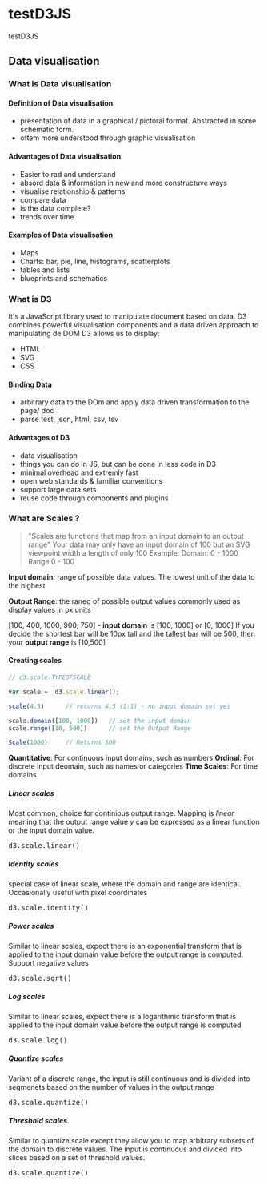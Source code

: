 # testD3JS
testD3JS


## Data visualisation

### What is Data visualisation

#### Definition of Data visualisation
 - presentation of data in a graphical / pictoral format. Abstracted in some schematic form.
 - oftem more understood through graphic visualisation
 
#### Advantages of Data visualisation
 - Easier to rad and understand
 - absord data & information in new and more constructuve ways
 - visualise relationship & patterns
 - compare data
 - is the data complete?
 - trends over time

#### Examples of Data visualisation
 - Maps
 - Charts: bar, pie, line, histograms, scatterplots
 - tables and lists
 - blueprints and schematics

### What is D3
It's a JavaScript library used to manipulate document based on data. D3 combines powerful visualisation components and a data driven approach to manipulating de DOM
D3 allows us to display:
 - HTML
 - SVG
 - CSS

#### Binding Data
 - arbitrary data to the DOm and apply data driven transformation to the page/ doc
 - parse test, json, html, csv, tsv

#### Advantages of D3
 - data visualisation
 - things you can do in JS, but can be done in less code in D3
 - minimal overhead and extremly fast
 - open web standards & familiar conventions
 - support large data sets
 - reuse code through components and plugins

### What are Scales ?
  > "Scales are functions that map from an input domain to an output range"
Your data may only have an input domain of 100 but an SVG viewpoint width a length of only 100
Example:
Domain: 0 - 1000
Range   0 - 100

**Input domain**: range of possible data values. The lowest unit of the data to the highest

**Output Range**: the raneg of possible output values commonly used as display values in px units

[100, 400, 1000, 900, 750] - **input domain** is [100, 1000] or [0, 1000]
If you decide the shortest bar will be 10px tall and the tallest bar will be 500, then your **output range** is [10,500]

#### Creating scales
```javascript
// d3.scale.TYPEOFSCALE

var scale =  d3.scale.linear();

scale(4.5) 		// returns 4.5 (1:1) - no input domain set yet

scale.domain([100, 1000]) 	// set the input domain
scale.range([10, 500]) 	    // set the Output Range

Scale(1000)  	// Returns 500

```
**Quantitative**: For continuous input domains, such as numbers
**Ordinal**: For discrete input deomain, such as names or categories
**Time Scales**: For time domains

##### Linear scales
Most common, choice for continious output range. Mapping is _linear_ meaning that the output range value _y_ can be expressed as a linear function or the input domain value.
<pre>d3.scale.linear()</pre>

##### Identity scales
special case of linear scale, where the domain and range are identical. Occasionally useful with pixel coordinates
<pre>d3.scale.identity()</pre>

##### Power scales
Similar to linear scales, expect there is an exponential transform that is applied to the input domain value before the output range is computed. Support negative values
<pre>d3.scale.sqrt()</pre>

##### Log scales
Similar to linear scales, expect there is a logarithmic transform that is applied to the input domain value before the output range is computed
<pre>d3.scale.log()</pre>

##### Quantize scales
Variant of a discrete range, the input is still continuous and is divided into segmenets based on the number of values in the output range
<pre>d3.scale.quantize()</pre>

##### Threshold scales
Similar to quantize scale except they allow you to map arbitrary subsets of the domain to discrete values. The input is continuous and divided into slices based on a set of threshold values.
<pre>d3.scale.quantize()</pre>





